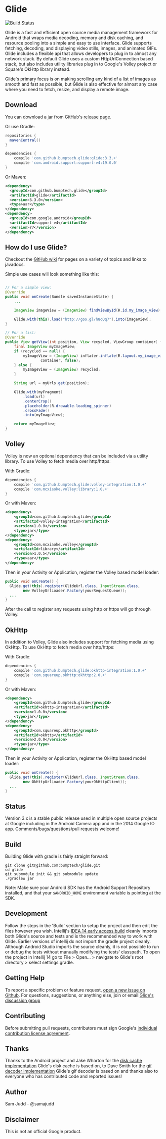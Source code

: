 Glide
=====

[![Build Status](https://travis-ci.org/bumptech/glide.svg?branch=master)](https://travis-ci.org/bumptech/glide)

Glide is a fast and efficient open source media management framework for Android that wraps media decoding, memory and
disk caching, and resource pooling into a simple and easy to use interface. Glide supports fetching, decoding, and
displaying video stills, images, and animated GIFs. Glide includes a flexible api that allows developers to plug in
to almost any network stack. By default Glide uses a custom HttpUrlConnection based stack, but also includes utility
libraries plug in to Google's Volley project or Square's OkHttp library instead.

Glide's primary focus is on making scrolling any kind of a list of images as smooth and fast as possible, but Glide is
also effective for almost any case where you need to fetch, resize, and display a remote image.

Download
--------
You can download a jar from GitHub's [release page](https://github.com/bumptech/glide/releases).

Or use Gradle:

```groovy
repositories {
  mavenCentral()
}

dependencies {
    compile 'com.github.bumptech.glide:glide:3.3.+'
    compile 'com.android.support:support-v4:19.0.0'
}
```

Or Maven:

```xml
<dependency>
  <groupId>com.github.bumptech.glide</groupId>
  <artifactId>glide</artifactId>
  <version>3.3.0</version>
  <type>aar</type>
</dependency>
<dependency>
  <groupId>com.google.android</groupId>
  <artifactId>support-v4</artifactId>
  <version>r7</version>
</dependency>
```

How do I use Glide?
-------------------
Checkout the [GitHub wiki](https://github.com/bumptech/glide/wiki) for pages on a variety of topics and links to javadocs.

Simple use cases will look something like this:

```Java

// For a simple view:
@Override
public void onCreate(Bundle savedInstanceState) {
    ...

    ImageView imageView = (ImageView) findViewById(R.id.my_image_view);

    Glide.with(this).load("http://goo.gl/h8qOq7").into(imageView);
}

// For a list:
@Override
public View getView(int position, View recycled, ViewGroup container) {
    final ImageView myImageView;
    if (recycled == null) {
        myImageView = (ImageView) inflater.inflate(R.layout.my_image_view,
                container, false);
    } else {
        myImageView = (ImageView) recycled;
    }

    String url = myUrls.get(position);

    Glide.with(myFragment)
        .load(url)
        .centerCrop()
        .placeholder(R.drawable.loading_spinner)
        .crossFade()
        .into(myImageView);

    return myImageView;
}

```

Volley
-------
Volley is now an optional dependency that can be included via a utility library. To use Volley to fetch media over http/https:

With Gradle:

```groovy
dependencies {
    compile 'com.github.bumptech.glide:volley-integration:1.0.+'
    compile 'com.mcxiaoke.volley:library:1.0.+'
}
```

Or with Maven:

```xml
<dependency>
    <groupId>com.github.bumptech.glide</groupId>
    <artifactId>volley-integration</artifactId>
    <version>1.0.0</version>
    <type>jar</type>
</dependency>
<dependency>
    <groupId>com.mcxiaoke.volley</groupId>
    <artifactId>library</artifactId>
    <version>1.0.5</version>
    <type>aar</type>
</dependency>
```

Then in your Activity or Application, register the Volley based model loader:
```java
public void onCreate() {
  Glide.get(this).register(GlideUrl.class, InputStream.class,
        new VolleyUrlLoader.Factory(yourRequestQueue));
  ...
}
```

After the call to register any requests using http or https will go through Volley.

OkHttp
------
In addition to Volley, Glide also includes support for fetching media using OkHttp. To use OkHttp to fetch media over http/https:

With Gradle:

```groovy
dependencies {
    compile 'com.github.bumptech.glide:okhttp-integration:1.0.+'
    compile 'com.squareup.okhttp:okhttp:2.0.+'
}
```

Or with Maven:

```xml
<dependency>
    <groupId>com.github.bumptech.glide</groupId>
    <artifactId>okhttp-integration</artifactId>
    <version>1.0.0</version>
    <type>jar</type>
</dependency>
<dependency>
    <groupId>com.squareup.okhttp</groupId>
    <artifactId>okhttp</artifactId>
    <version>2.0.0</version>
    <type>jar</type>
</dependency>
```

Then in your Activity or Application, register the OkHttp based model loader:
```java
public void onCreate() {
  Glide.get(this).register(GlideUrl.class, InputStream.class,
        new OkHttpUrlLoader.Factory(yourOkHttpClient));
  ...
}
```

Status
------
Version 3.x is a stable public release used in multiple open source projects at Google including in the Android Camera app and in the 2014 Google IO app. Comments/bugs/questions/pull requests welcome!

Build
------
Building Glide with gradle is fairly straight forward:

```
git clone git@github.com:bumptech/glide.git
cd glide
git submodule init && git submodule update
./gradlew jar
```

Note: Make sure your Android SDK has the Android Support Repository installed, and that your `$ANDROID_HOME` environment variable is pointing at the SDK.

Development
-----------
Follow the steps in the 'Build' section to setup the project and then edit the files however you wish. Intellij's [IDEA 14 early access build](http://confluence.jetbrains.com/display/IDEADEV/IDEA+14+EAP) cleanly imports both Glide's source and tests and is the recommended way to work with Glide. Earlier versions of intellij do not import the gradle project cleanly. Although Android Studio imports the source cleanly, it is not possible to run or debug the tests without manually modifying the tests' classpath. To open the project in Intellij 14 go to File > Open... > navigate to Glide's root directory > select settings.gradle.

Getting Help
------------
To report a specific problem or feature request, [open a new issue on Github](https://github.com/bumptech/glide/issues/new). For questions, suggestions, or anything else, join or email [Glide's discussion group](https://groups.google.com/forum/#!forum/glidelibrary)

Contributing
------------
Before submitting pull requests, contributors must sign Google's [individual contribution license agreement](https://developers.google.com/open-source/cla/individual).

Thanks
------
Thanks to the Android project and Jake Wharton for the [disk cache implementation](https://github.com/JakeWharton/DiskLruCache) Glide's disk cache is based on, to Dave Smith for the [gif decoder implementation](https://gist.github.com/devunwired/4479231) Glide's gif decoder is based on and thanks also to everyone who has contributed code and reported issues!

Author
------
Sam Judd - @samajudd

Disclaimer
---------
This is not an official Google product.
